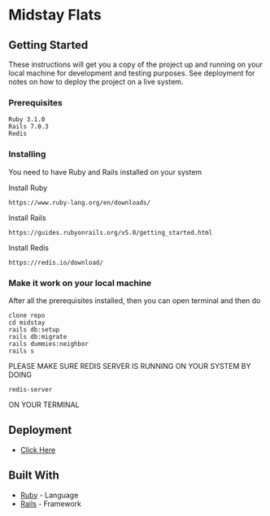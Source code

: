 # Midstay Flats

## Getting Started

These instructions will get you a copy of the project up and running on your local machine for development and testing purposes. See deployment for notes on how to deploy the project on a live system.

### Prerequisites

```
Ruby 3.1.0
Rails 7.0.3
Redis
```

### Installing

You need to have Ruby and Rails installed on your system

Install Ruby
```
https://www.ruby-lang.org/en/downloads/
```

Install Rails
```
https://guides.rubyonrails.org/v5.0/getting_started.html
```

Install Redis
```
https://redis.io/download/
```

### Make it work on your local machine
After all the prerequisites installed, then you can open terminal and then do
```
clone repo
cd midstay
rails db:setup
rails db:migrate
rails dummies:neighbor
rails s
```

PLEASE MAKE SURE REDIS SERVER IS RUNNING ON YOUR SYSTEM BY DOING
```
redis-server
```
ON YOUR TERMINAL

## Deployment

* [Click Here](https://midstay-flats.herokuapp.com/) 
## Built With

* [Ruby](https://www.ruby-lang.org/en/) - Language
* [Rails](https://rubyonrails.org/) - Framework
